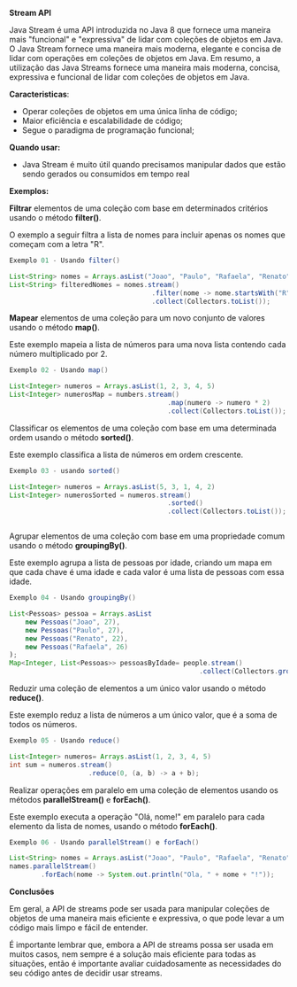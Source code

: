 **Stream API** 

Java Stream é uma API introduzida no Java 8 que fornece uma maneira mais "funcional" e "expressiva" de lidar com coleções de objetos em Java. O Java Stream fornece uma maneira mais moderna, elegante e concisa de lidar com operações em coleções de objetos em Java.
Em resumo, a utilização das Java Streams fornece uma maneira mais moderna, concisa, expressiva e funcional de lidar com coleções de objetos em Java.

**Caracteristicas**:

  - Operar coleções de objetos em uma única linha de código;
  - Maior eficiência e escalabilidade de código;
  - Segue o paradigma de programação funcional;
  

**Quando usar:**

  - Java Stream é muito útil quando precisamos manipular dados que estão sendo gerados ou consumidos em tempo real


**Exemplos:**

**Filtrar** elementos de uma coleção com base em determinados critérios usando o método **filter()**.  
  
O exemplo a seguir filtra a lista de nomes para incluir apenas os nomes que começam com a letra "R".

```java
Exemplo 01 - Usando filter()

List<String> nomes = Arrays.asList("Joao", "Paulo", "Rafaela", "Renato")
List<String> filteredNomes = nomes.stream()
                                    .filter(nome -> nome.startsWith("R"))
                                    .collect(Collectors.toList());
```

  
**Mapear** elementos de uma coleção para um novo conjunto de valores usando o método **map()**.

Este exemplo mapeia a lista de números para uma nova lista contendo cada número multiplicado por 2.

```java
Exemplo 02 - Usando map()

List<Integer> numeros = Arrays.asList(1, 2, 3, 4, 5)
List<Integer> numerosMap = numbers.stream()
                                        .map(numero -> numero * 2)
                                        .collect(Collectors.toList());

```


Classificar os elementos de uma coleção com base em uma determinada ordem usando o método **sorted()**.

Este exemplo classifica a lista de números em ordem crescente.

```java
Exemplo 03 - usando sorted()

List<Integer> numeros = Arrays.asList(5, 3, 1, 4, 2)
List<Integer> numerosSorted = numeros.stream()
                                        .sorted()
                                        .collect(Collectors.toList());



```

Agrupar elementos de uma coleção com base em uma propriedade comum usando o método **groupingBy()**.

Este exemplo agrupa a lista de pessoas por idade, criando um mapa em que cada chave é uma idade e cada valor é uma lista de pessoas com essa idade.

```java
Exemplo 04 - Usando groupingBy()

List<Pessoas> pessoa = Arrays.asList
    new Pessoas("Joao", 27),
    new Pessoas("Paulo", 27),
    new Pessoas("Renato", 22),
    new Pessoas("Rafaela", 26)
);
Map<Integer, List<Pessoas>> pessoasByIdade= people.stream()
                                                .collect(Collectors.groupingBy(Pessoa::getIdade));

```

Reduzir uma coleção de elementos a um único valor usando o método **reduce()**.

Este exemplo reduz a lista de números a um único valor, que é a soma de todos os números.

```java
Exemplo 05 - Usando reduce()

List<Integer> numeros= Arrays.asList(1, 2, 3, 4, 5)
int sum = numeros.stream()
                    .reduce(0, (a, b) -> a + b);

```

Realizar operações em paralelo em uma coleção de elementos usando os métodos **parallelStream()** e **forEach()**.

Este exemplo executa a operação "Olá, nome!" em paralelo para cada elemento da lista de nomes, usando o método **forEach()**.

```java
Exemplo 06 - Usando parallelStream() e forEach()

List<String> nomes = Arrays.asList("Joao", "Paulo", "Rafaela", "Renato")
names.parallelStream()
        .forEach(nome -> System.out.println("Ola, " + nome + "!"));
```

**Conclusões**

Em geral, a API de streams pode ser usada para manipular coleções de objetos de uma maneira mais eficiente e expressiva, o que pode levar a um código mais limpo e fácil de entender.

É importante lembrar que, embora a API de streams possa ser usada em muitos casos, nem sempre é a solução mais eficiente para todas as situações, então é importante avaliar cuidadosamente as necessidades do seu código antes de decidir usar streams.








